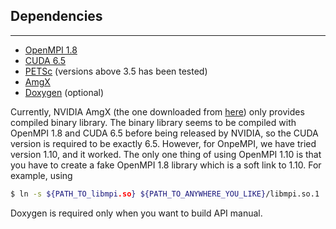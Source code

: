 ## Dependencies
----------------

* [OpenMPI 1.8](https://www.open-mpi.org/software/ompi/v1.8/)
* [CUDA 6.5](https://developer.nvidia.com/cuda-toolkit-65)
* [PETSc](https://www.mcs.anl.gov/petsc/) (versions above 3.5 has been tested)
* [AmgX](https://developer.nvidia.com/amgx)
* [Doxygen](http://www.stack.nl/~dimitri/doxygen/) (optional)

Currently, NVIDIA AmgX (the one downloaded from 
[here](https://developer.nvidia.com/rdp/assets/amgx-trial-download))
only provides compiled binary library. The binary library
seems to be compiled with OpenMPI 1.8 and CUDA 6.5 before being released by NVIDIA, 
so the CUDA version is required to be exactly 6.5. However, for OnpeMPI, we have
tried version 1.10, and it worked. The only one thing of using OpenMPI 1.10 is 
that you have to create a fake OpenMPI 1.8 library which is a soft link to 1.10.
For example, using

```bash
$ ln -s ${PATH_TO_libmpi.so} ${PATH_TO_ANYWHERE_YOU_LIKE}/libmpi.so.1
```

Doxygen is required only when you want to build API manual.
